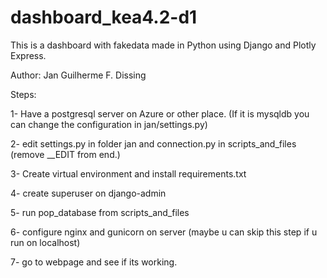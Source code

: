 # dashboard_kea4.2-d1
 
 This is a dashboard with fakedata made in Python using Django and Plotly Express.

 Author: Jan Guilherme F. Dissing

 Steps:

 1- Have a postgresql server on Azure or other place.
 (If it is mysqldb you can change the configuration in jan/settings.py)

 2- edit settings.py in folder jan and connection.py in scripts_and_files (remove __EDIT from end.)

 3- Create virtual environment and install requirements.txt

 4- create superuser on django-admin

 5- run pop_database from scripts_and_files

 6- configure nginx and gunicorn on server (maybe u can skip this step if u run on localhost)

 7- go to webpage and see if its working.



 